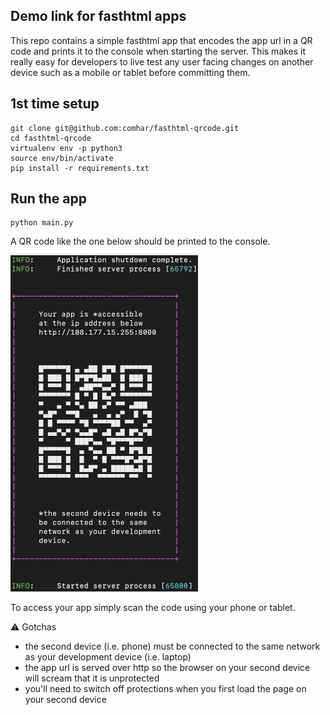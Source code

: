 ## Demo link for fasthtml apps
This repo contains a simple fasthtml app
that encodes the app url in a QR code and prints it to the console when starting the server.
This makes it really easy for developers to live test any user facing changes on another device such as a mobile or tablet before committing them.

## 1st time setup

```commandline
git clone git@github.com:comhar/fasthtml-qrcode.git
cd fasthtml-qrcode
virtualenv env -p python3
source env/bin/activate
pip install -r requirements.txt
```

## Run the app
```
python main.py
```

A QR code like the one below should be printed to the console.

<img src="./static/img/mobile_development.png" width="300">

To access your app simply scan the code using your phone or tablet.

⚠️ Gotchas
- the second device (i.e. phone) must be connected to the same network as your development device (i.e. laptop)
- the app url is served over http so the browser on your second device will scream that it is unprotected
- you'll need to switch off protections when you first load the page on your second device